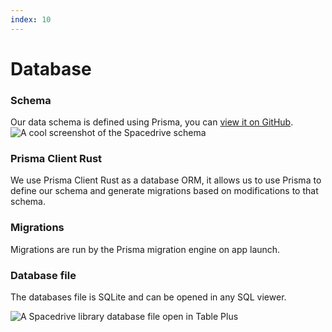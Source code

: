 ```yaml
---
index: 10
---
```


# Database

### Schema

Our data schema is defined using Prisma, you can [view it on GitHub](https://github.com/spacedriveapp/spacedrive/blob/main/core/prisma/schema.prisma).
![A cool screenshot of the Spacedrive schema](/schema.webp) 

### Prisma Client Rust
We use Prisma Client Rust as a database ORM, it allows us to use Prisma to define our schema and generate migrations based on modifications to that schema. 
### Migrations
Migrations are run by the Prisma migration engine on app launch.
### Database file
The databases file is SQLite and can be opened in any SQL viewer.

![A Spacedrive library database file open in Table Plus](/database-table-plus.webp) 
